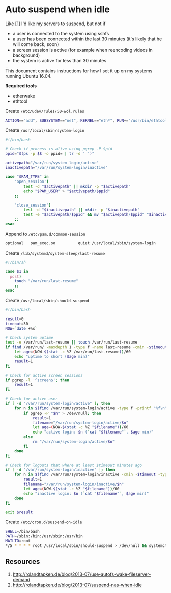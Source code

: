 # Auto suspend when idle
Like [1] I'd like my servers to suspend, but not if
* a user is connected to the system using sshfs
* a user has been connected within the last 30 minutes (it's likely that he will come back, soon)
* a screen session is active (for example when reencoding videos in background)
* the system is active for less than 30 minutes

This document contains instructions for how I set it up on my systems running Ubuntu 16.04.

**Required tools**
* etherwake
* ethtool


Create `/etc/udev/rules/50-wol.rules`
```bash
ACTION=="add", SUBSYSTEM=="net", KERNEL=="eth*", RUN+="/usr/bin/ethtool -s %k wol g"
```

Create `/usr/local/sbin/system-login`
```bash
#!/bin/bash

# Check if process is alive using pgrep -P $pid
ppid="$(ps -p $$ -o ppid= | tr -d ' ')"

activepath="/var/run/system-login/active"
inactivepath="/var/run/system-login/inactive"

case "$PAM_TYPE" in
    'open_session')
        test -d "$activepath" || mkdir -p "$activepath"
        echo "$PAM_USER" > "$activepath/$ppid"
    ;;

    'close_session')
        test -d "$inactivepath" || mkdir -p "$inactivepath"
        test -e "$activepath/$ppid" && mv "$activepath/$ppid" "$inactivepath/$ppid"
    ;;
esac
```

Append to `/etc/pam.d/common-session`
```bash
optional   pam_exec.so          quiet /usr/local/sbin/system-login
```

Create `/lib/systemd/system-sleep/last-resume`
```bash
#!/bin/sh

case $1 in
  post)
    touch "/var/run/last-resume"
    ;;
esac
```

Create `/usr/local/sbin/should-suspend`
```bash
#!/bin/bash

result=0
timeout=30
NOW=`date +%s`

# Check system uptime
test -e /var/run/last-resume || touch /var/run/last-resume
if find /var/run/ -maxdepth 1 -type f -name last-resume -cmin -$timeout | grep -q .; then
    let age=(NOW-$(stat -c %Z /var/run/last-resume))/60
    echo "uptime to short ($age min)"
    result=1
fi

# Check for active screen sessions
if pgrep -l '^screen$'; then
    result=1
fi

# Check for active user
if [ -d "/var/run/system-login/active" ]; then
    for n in $(find /var/run/system-login/active -type f -printf "%f\n"); do
        if pgrep -P "$n" > /dev/null; then
            result=1
            filename="/var/run/system-login/active/$n"
            let age=(NOW-$(stat -c %Z "$filename"))/60
            echo "active login: $n (`cat "$filename"`, $age min)"
        else
            rm "/var/run/system-login/active/$n"
        fi
    done
fi

# Check for logouts that where at least $timeout minutes ago
if [ -d "/var/run/system-login/inactive" ]; then
    for n in $(find /var/run/system-login/inactive -cmin -$timeout -type f -printf "%f\n"); do
        result=1
        filename="/var/run/system-login/inactive/$n"
        let age=(NOW-$(stat -c %Z "$filename"))/60
        echo "inactive login: $n (`cat "$filename"`, $age min)"
    done
fi

exit $result
```

Create `/etc/cron.d/suspend-on-idle`
```bash
SHELL=/bin/bash
PATH=/sbin:/bin:/usr/sbin:/usr/bin
MAILTO=root
*/5 * * * * root /usr/local/sbin/should-suspend > /dev/null && systemctl hibernate
```


## Resources
1. http://rolandtapken.de/blog/2013-07/use-autofs-wake-fileserver-demand
2. http://rolandtapken.de/blog/2013-07/suspend-nas-when-idle